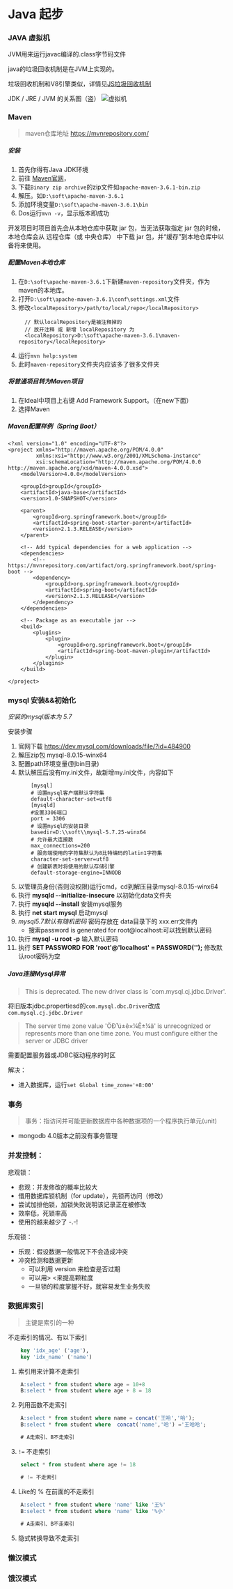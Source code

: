 # Java 起步

### JAVA 虚拟机

JVM用来运行javac编译的.class字节码文件

java的垃圾回收机制是在JVM上实现的。

垃圾回收机制和V8引擎类似，详情见[JS垃圾回收机制](/browser/garbage_collection.md)

JDK / JRE / JVM 的关系图（盗）
![虚拟机](/md/img/jdk.png)


### Maven

> maven仓库地址 https://mvnrepository.com/

##### 安装

1. 首先你得有Java JDK环境
2. 前往 [Maven官网](https://maven.apache.org/download.cgi)，
3. 下载`Binary zip archive`的zip文件如`apache-maven-3.6.1-bin.zip`
4. 解压。如`D:\soft\apache-maven-3.6.1`
5. 添加环境变量`D:\soft\apache-maven-3.6.1\bin`
6. Dos运行`mvn -v`，显示版本即成功

开发项目时项目首先会从本地仓库中获取 jar 包，当无法获取指定 jar 包的时候，本地仓库会从 远程仓库（或 中央仓库） 中下载 jar 包，并“缓存”到本地仓库中以备将来使用。

##### 配置Maven本地仓库

1. 在`D:\soft\apache-maven-3.6.1`下新建`maven-repository`文件夹，作为maven的本地库。
2. 打开`D:\soft\apache-maven-3.6.1\conf\settings.xml`文件
3. 修改`<localRepository>/path/to/local/repo</localRepository>`
    ```
      // 默认localRepository是被注释掉的
      // 放开注释 或 新增 localRepository 为
      <localRepository>D:\soft\apache-maven-3.6.1\maven-repository</localRepository>
    ```
4. 运行`mvn help:system`
5. 此时`maven-repository`文件夹内应该多了很多文件夹

##### 将普通项目转为Maven项目

1. 在Ideal中项目上右键 Add Framework Support。（在new下面）
2. 选择Maven

##### Maven配置样例（Spring Boot）

```
<?xml version="1.0" encoding="UTF-8"?>
<project xmlns="http://maven.apache.org/POM/4.0.0"
         xmlns:xsi="http://www.w3.org/2001/XMLSchema-instance"
         xsi:schemaLocation="http://maven.apache.org/POM/4.0.0 http://maven.apache.org/xsd/maven-4.0.0.xsd">
    <modelVersion>4.0.0</modelVersion>

    <groupId>groupId</groupId>
    <artifactId>java-base</artifactId>
    <version>1.0-SNAPSHOT</version>

    <parent>
        <groupId>org.springframework.boot</groupId>
        <artifactId>spring-boot-starter-parent</artifactId>
        <version>2.1.3.RELEASE</version>
    </parent>

    <!-- Add typical dependencies for a web application -->
    <dependencies>
        <!-- https://mvnrepository.com/artifact/org.springframework.boot/spring-boot -->
        <dependency>
            <groupId>org.springframework.boot</groupId>
            <artifactId>spring-boot</artifactId>
            <version>2.1.3.RELEASE</version>
        </dependency>
    </dependencies>

    <!-- Package as an executable jar -->
    <build>
        <plugins>
            <plugin>
                <groupId>org.springframework.boot</groupId>
                <artifactId>spring-boot-maven-plugin</artifactId>
            </plugin>
        </plugins>
    </build>

</project>
```

### mysql 安装&&初始化

*安装的mysql版本为 5.7*

安装步骤
1. 官网下载 https://dev.mysql.com/downloads/file/?id=484900
2. 解压zip包 mysql-8.0.15-winx64
3. 配置path环境变量(到bin目录)
4. 默认解压后没有my.ini文件，故新增my.ini文件，内容如下
    ```
        [mysql]
        # 设置mysql客户端默认字符集
        default-character-set=utf8
        [mysqld]
        #设置3306端口
        port = 3306
        # 设置mysql的安装目录
        basedir=D:\\soft\\mysql-5.7.25-winx64
        # 允许最大连接数
        max_connections=200
        # 服务端使用的字符集默认为8比特编码的latin1字符集
        character-set-server=utf8
        # 创建新表时将使用的默认存储引擎
        default-storage-engine=INNODB
    ```
5.  以管理员身份(否则没权限)运行cmd，cd到解压目录mysql-8.0.15-winx64
6.  执行 **mysqld --initialize-insecure** 以初始化data文件夹
7.  执行 **mysqld --install** 安装mysql服务
8.  执行 **net start mysql** 启动mysql
9.  *mysql5.7默认有随机密码* 密码存放在 data目录下的 xxx.err文件内
    * 搜索password is generated for root@localhost:可以找到默认密码
10. 执行 **mysql -u root -p** 输入默认密码
11. 执行 **SET PASSWORD FOR 'root'@'localhost' = PASSWORD('');** 修改默认root密码为空

##### Java连接Mysql异常

> This is deprecated. The new driver class is `com.mysql.cj.jdbc.Driver'. 

将旧版本jdbc.propertiesd的`com.mysql.dbc.Driver`改成`com.mysql.cj.jdbc.Driver`

> The server time zone value 'ÖÐ¹ú±ê×¼Ê±¼ä' is unrecognized or represents more than one time zone. You must configure either the server or JDBC driver

需要配置服务器或JDBC驱动程序的时区

解决：
* 进入数据库，运行`set Global time_zone='+8:00'`



### 事务

> 事务：指访问并可能更新数据库中各种数据项的一个程序执行单元(unit)

* mongodb 4.0版本之前没有事务管理


### 并发控制：

悲观锁：
* 悲观：并发修改的概率比较大
* 借用数据库锁机制（for update），先锁再访问（修改）
* 尝试加排他锁，加锁失败说明该记录正在被修改
* 效率低，死锁率高
* 使用的越来越少了 -.-!

乐观锁：
* 乐观：假设数据一般情况下不会造成冲突
* 冲突检测和数据更新
  * 可以利用 version 来检查是否过期
  * 可以用> <来提高颗粒度
  * 一旦锁的粒度掌握不好，就容易发生业务失败

### 数据库索引

> 主键是索引的一种

不走索引的情况、有以下索引
```sql
    key 'idx_age' ('age'),
    key 'idx_name' ('name')
```

1. 索引用来计算不走索引
```sql
    A:select * from student where age = 10+8
    B:select * from student where age + 8 = 18
```

2. 列用函数不走索引
```sql
    A:select * from student where name = concat('王哈','哈');
    B:select * from student where  concat('name','哈') ='王哈哈';

    # A走索引、B不走索引
```

3. `!=` 不走索引

```sql
    select * from student where age != 18

    # != 不走索引
```

4. Like的 % 在前面的不走索引

```sql
    A:select * from student where 'name' like '王%'
    B:select * from student where 'name' like '%小'
    
    # A走索引、B不走索引
```

5. 隐式转换导致不走索引


### 懒汉模式

### 饿汉模式